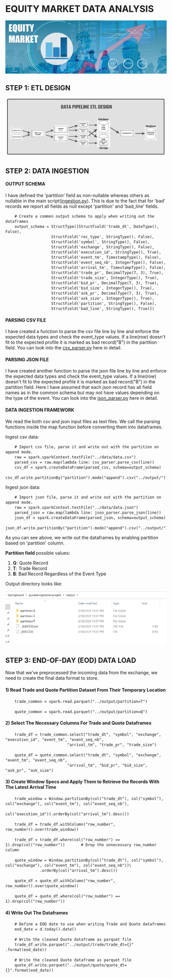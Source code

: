 # EQUITY MARKET DATA ANALYSIS

![equity_market](assets/equity_market.jpg)

## STEP 1: ETL DESIGN

![design](assets/guided-pipeline-design.jpg)

## STEP 2: DATA INGESTION

#### OUTPUT SCHEMA
I have defined the 'partition' field as non-nullable whereas others as nullable in the main script([ingestion.py](src/ingestion.py)). This is due to the fact that for 'bad' records we report all fields as null except 'partition' and 'bad_line' fields.

		# Create a common output schema to apply when writing out the dataframes
		output_schema = StructType([StructField('trade_dt', DateType(), False),
						StructField('rec_type', StringType(), False),
						StructField('symbol', StringType(), False),
						StructField('exchange', StringType(), False),
						StructField('execution_id', StringType(), True),
						StructField('event_tm', TimestampType(), False),
						StructField('event_seq_nb', IntegerType(), False),
						StructField('arrival_tm', TimestampType(), False),
						StructField('trade_pr', DecimalType(7, 3), True),
						StructField('trade_size', IntegerType(), True),
						StructField('bid_pr', DecimalType(7, 3), True),
						StructField('bid_size', IntegerType(), True),
						StructField('ask_pr', DecimalType(7, 3), True),
						StructField('ask_size', IntegerType(), True),
						StructField('partition', StringType(), False),
						StructField('bad_line', StringType(), True)])
	
#### PARSING CSV FILE
I have created a function to parse the csv file line by line and enforce the expected data types and check the event_type values. If a line(row) doesn't fit to the expected profile it is marked as bad record("B") in the partition field. You can look into the [csv_parser.py](src/csv_parser.py) here in detail.

#### PARSING JSON FILE
I have created another function to parse the json file line by line and enforce the expected data types and check the event_type values. If a line(row) doesn't fit to the expected profile it is marked as bad record("B") in the partition field. Here I have assumed that each json record has all field names as in the common schema but may not have values depending on the type of the event. You can look into the [json_parser.py](src/json_parser.py) here in detail.

#### DATA INGESTION FRAMEWORK
We read the both csv and json input files as text files. We call the parsing functions inside the map function before converting them into dataframes.

Ingest csv data:

		# Import csv file, parse it and write out with the partition on append mode.
		raw = spark.sparkContext.textFile("../data/data.csv")
		parsed_csv = raw.map(lambda line: csv_parser.parse_csv(line))
		csv_df = spark.createDataFrame(parsed_csv, schema=output_schema)
		csv_df.write.partitionBy("partition").mode("append").csv("../output/")

Ingest json data:

		# Import json file, parse it and write out with the partition on append mode.
		raw = spark.sparkContext.textFile("../data/data.json")
		parsed_json = raw.map(lambda line: json_parser.parse_json(line))
		json_df = spark.createDataFrame(parsed_json, schema=output_schema)
		json_df.write.partitionBy("partition").mode("append").csv("../output/")


As you can see above, we write out the dataframes by enabling partition based on 'partition' column.

**Partition field** possible values:
1) **Q**: Quote Record
2) **T**: Trade Record
3) **B**: Bad Record Regardless of the Event Type

Output directory looks like:

<kbd> <img src="images/output.jpg" /> </kbd>

## STEP 3: END-OF-DAY (EOD) DATA LOAD
Now that we’ve preprocessed the incoming data from the exchange, we need to create the final data format to store.

#### 1) Read Trade and Quote Partition Dataset From Their Temporary Location ####

		trade_common = spark.read.parquet("../output/partition=T")
		
		quote_common = spark.read.parquet("../output/partition=Q")
		
#### 2) Select The Necessary Columns For Trade and Quote Dataframes ###

		trade_df = trade_common.select("trade_dt", "symbol", "exchange", "execution_id", "event_tm", "event_seq_nb",
                               "arrival_tm", "trade_pr", "trade_size")
		
		quote_df = quote_common.select("trade_dt", "symbol", "exchange", "event_tm", "event_seq_nb",
                               "arrival_tm", "bid_pr", "bid_size", "ask_pr", "ask_size")
							   
#### 3) Create Window Specs and Apply Them to Retrieve the Records With The Latest Arrival Time ####

		trade_window = Window.partitionBy(col("trade_dt"), col("symbol"), col("exchange"), col("event_tm"), col("event_seq_nb"),
                                col("execution_id")).orderBy(col("arrival_tm").desc())
		
		trade_df = trade_df.withColumn("row_number", row_number().over(trade_window))
		
		trade_df = trade_df.where(col("row_number") == 1).drop(col("row_number")) 		# Drop the unnecessary row_number column 
								
		quote_window = Window.partitionBy(col("trade_dt"), col("symbol"), col("exchange"), col("event_tm"), col("event_seq_nb"))\
                   .orderBy(col("arrival_tm").desc())
				   
		quote_df = quote_df.withColumn("row_number", row_number().over(quote_window))
		
		quote_df = quote_df.where(col("row_number") == 1).drop(col("row_number"))
		
#### 4) Write Out The Dataframes ####

		# Define a EOD date to use when writing Trade and Quote dataframes
		eod_date = d.today().date()
		
		# Write the cleaned Quote dataframe as parquet file
		trade_df.write.parquet("../output/trade/trade_dt={}" .format(eod_date))
		
		# Write the cleaned Quote dataframe as parquet file
		quote_df.write.parquet("../output/quote/quote_dt={}".format(eod_date))
		
		
		
	